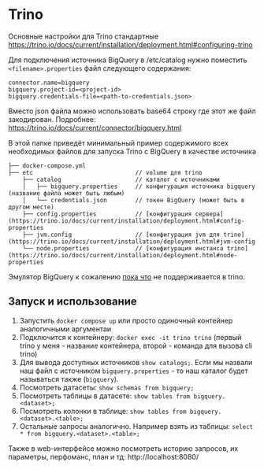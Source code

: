 # Trino

Основные настройки для Trino стандартные https://trino.io/docs/current/installation/deployment.html#configuring-trino

Для подключения источника BigQuery в /etc/catalog нужно поместить `<filename>.properties` файл следующего содержания:
```
connector.name=bigquery
bigquery.project-id=<project-id>
bigquery.credentials-file=<path-to-credentials.json>
```

Вместо json файла можно использовать base64 строку где этот же файл закодирован. 
Подробнее: https://trino.io/docs/current/connector/bigquery.html

В этой папке приведёт минимальный пример содержимого всех необходимых файлов для запуска Trino с BigQuery в качестве источника
```
├── docker-compose.yml          
├── etc                             // volume для trino
    ├── catalog                     // каталог с источниками
    │   ├── bigquery.properties     // конфигурация источника bigquery (название файла может быть любым)
    │   └── credentials.json        // токен BigQuery (может быть в другом месте)
    ├── config.properties           // [конфигурация сервера](https://trino.io/docs/current/installation/deployment.html#config-properties
    ├── jvm.config                  // [конфигурация jvm для trino](https://trino.io/docs/current/installation/deployment.html#jvm-config
    └── node.properties             // [конфигурация инстанса trino](https://trino.io/docs/current/installation/deployment.html#node-properties
```


Эмулятор BigQuery к сожалению [пока что](https://github.com/trinodb/trino/issues/25539) не поддерживается в trino.

## Запуск и использование

1. Запустить `docker compose up` или просто одиночный контейнер аналогичными аргументаи
2. Подключится к контейнеру: `docker exec -it trino trino` (первый trino у меня - название контейнера, второй - команда для вызова cli trino)
3. Для вывода доступных источников `show catalogs;`. Если мы назвали наш файл с источником `bigquery.properties` - то наш каталог будет называться также (`bigquery`).
4. Посмотреть датасеты: `show schemas from bigquery;`
5. Посмотреть таблицы в датасете: `show tables from bigquery.<dataset>;`
6. Посмотреть колонки в таблице: `show tables from bigquery.<dataset>.<table>;`
7. Остальные запросы аналогично. Например взять из таблицы: `select * from bigquery.<dataset>.<table>;`

Также в web-интерфейсе можно посмотреть историю запросов, их параметры, перфоманс, план и тд: http://localhost:8080/
